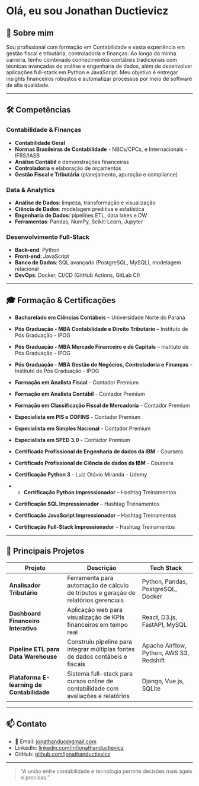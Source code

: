 # Olá, eu sou Jonathan Ductievicz

## 📖 Sobre mim
Sou profissional com formação em Contabilidade e vasta experiência em gestão fiscal e tributária, controladoria e finanças.
Ao longo da minha carreira, tenho combinado conhecimentos contábeis tradicionais com técnicas avançadas de análise e engenharia de dados,
além de desenvolver aplicações full-stack em Python e JavaScript. Meu objetivo é entregar insights financeiros robustos e automatizar
processos por meio de software de alta qualidade.

---

## 🛠️ Competências

### Contabilidade & Finanças
- **Contabilidade Geral**
- **Normas Brasileiras de Contabilidade** - NBCs/CPCs, e Internacionais - IFRS/IASB     
- **Análise Contábil** e demonstrações financeiras  
- **Controladoria** e elaboração de orçamentos  
- **Gestão Fiscal e Tributária** (planejamento, apuração e compliance)  

### Data & Analytics
- **Análise de Dados**: limpeza, transformação e visualização  
- **Ciência de Dados**: modelagem preditiva e estatística  
- **Engenharia de Dados**: pipelines ETL, data lakes e DW  
- **Ferramentas**: Pandas, NumPy, Scikit-Learn, Jupyter  

### Desenvolvimento Full-Stack
- **Back-end**: Python  
- **Front-end**: JavaScript  
- **Banco de Dados**: SQL avançado (PostgreSQL, MySQL), modelagem relacional  
- **DevOps**: Docker, CI/CD (GitHub Actions, GitLab CI)  

---

## 🎓 Formação & Certificações

- **Bacharelado em Ciências Contábeis** – Universidade Norte do Paraná  
- **Pós Graduação - MBA Contabilidade e Direito Tributário** – Instituto de Pós Graduação - IPOG
- **Pós Graduação - MBA Mercado Financeiro e de Capitals** – Instituto de Pós Graduação - IPOG
- **Pós Graduação - MBA Gestão de Negócios, Controladoria e Finanças** – Instituto de Pós Graduação - IPOG
- **Formação em Analista Fiscal** - Contador Premium
- **Formação em Analista Contábil** - Contador Premium
- **Formação em Classificação Fiscal de Mercadoria** - Contador Premium
- **Especialista em PIS e COFINS** - Contador Premium
- **Especialista em Simples Nacional** - Contador Premium
- **Especialista em SPED 3.0** - Contador Premium
  
- **Certificado Profissional de Engenharia de dados da IBM** - Coursera
- **Certificado Profissional de Ciência de dados da IBM** - Coursera

- **Certificação Python 3** - Luiz Otávio Miranda - Udemy

- - **Certificação Python Impressionador** – Hashtag Treinamentos
- **Certificação SQL Impressionador** – Hashtag Treinamentos
- **Certificação JavaScript Impressionador** – Hashtag Treinamentos
- **Certificação Full-Stack Impressionador** – Hashtag Treinamentos


---

## 🚀 Principais Projetos

| Projeto                                    | Descrição                                                                                 | Tech Stack                                |
|--------------------------------------------|-------------------------------------------------------------------------------------------|-------------------------------------------|
| **Analisador Tributário**                  | Ferramenta para automação de cálculo de tributos e geração de relatórios gerenciais       | Python, Pandas, PostgreSQL, Docker        |
| **Dashboard Financeiro Interativo**        | Aplicação web para visualização de KPIs financeiros em tempo real                         | React, D3.js, FastAPI, MySQL              |
| **Pipeline ETL para Data Warehouse**       | Construiu pipeline para integrar múltiplas fontes de dados contábeis e fiscais             | Apache Airflow, Python, AWS S3, Redshift  |
| **Plataforma E-learning de Contabilidade** | Sistema full-stack para cursos online de contabilidade com avaliações e relatórios        | Django, Vue.js, SQLite                    |


---


## 📫 Contato

- 📧 Email: jonathanduc@gmail.com  
- LinkedIn: [linkedin.com/in/jonathanductievicz](https://linkedin.com/in/jonathanductievicz)  
- GitHub: [github.com/jonathanductievicz](https://github.com/jonathanductievicz)

---

> “A união entre contabilidade e tecnologia permite decisões mais ágeis e precisas.”  

